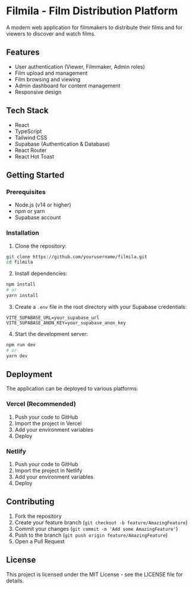 # Filmila - Film Distribution Platform

A modern web application for filmmakers to distribute their films and for viewers to discover and watch films.

## Features

- User authentication (Viewer, Filmmaker, Admin roles)
- Film upload and management
- Film browsing and viewing
- Admin dashboard for content management
- Responsive design

## Tech Stack

- React
- TypeScript
- Tailwind CSS
- Supabase (Authentication & Database)
- React Router
- React Hot Toast

## Getting Started

### Prerequisites

- Node.js (v14 or higher)
- npm or yarn
- Supabase account

### Installation

1. Clone the repository:
```bash
git clone https://github.com/yourusername/filmila.git
cd filmila
```

2. Install dependencies:
```bash
npm install
# or
yarn install
```

3. Create a `.env` file in the root directory with your Supabase credentials:
```
VITE_SUPABASE_URL=your_supabase_url
VITE_SUPABASE_ANON_KEY=your_supabase_anon_key
```

4. Start the development server:
```bash
npm run dev
# or
yarn dev
```

## Deployment

The application can be deployed to various platforms:

### Vercel (Recommended)
1. Push your code to GitHub
2. Import the project in Vercel
3. Add your environment variables
4. Deploy

### Netlify
1. Push your code to GitHub
2. Import the project in Netlify
3. Add your environment variables
4. Deploy

## Contributing

1. Fork the repository
2. Create your feature branch (`git checkout -b feature/AmazingFeature`)
3. Commit your changes (`git commit -m 'Add some AmazingFeature'`)
4. Push to the branch (`git push origin feature/AmazingFeature`)
5. Open a Pull Request

## License

This project is licensed under the MIT License - see the LICENSE file for details. 